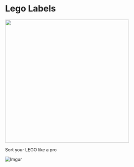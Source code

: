 # Lego Labels
<img src="http://i.imgur.com/MG7FHPr.png" width="400">

Sort your LEGO like a pro

![Imgur](http://i.imgur.com/1exXDCp.png)

